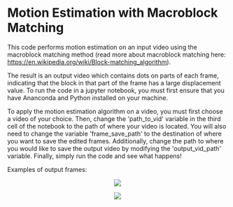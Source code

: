 # Motion Estimation with Macroblock Matching

This code performs motion estimation on an input video using the macroblock matching method (read more about macroblock matching here: https://en.wikipedia.org/wiki/Block-matching_algorithm). 

The result is an output video which contains dots on parts of each frame, indicating that the block in that part of the frame has a large displacement value. To run the code in a jupyter notebook, you must first ensure that you have Ananconda and Python installed on your machine. 

To apply the motion estimation algorithm on a video, you must first choose a video of your choice. Then, change the 'path_to_vid'
variable in the third cell of the notebook to the path of where your video is located. You will also need to change the variable
'frame_save_path' to the destination of where you want to save the edited frames. Additionally, change the path to where you would 
like to save the output video by modifying the 'output_vid_path' variable. Finally, simply run the code and see what happens! 

Examples of output frames: 

<p align="center">
  <img src="https://user-images.githubusercontent.com/35329219/57976954-2c31f080-7a30-11e9-9f53-9b051529bd2f.jpg">
</p>

<p align="center">
  <img src="https://user-images.githubusercontent.com/35329219/57976958-44097480-7a30-11e9-9df2-75f81a5095a6.jpg">
</p>

